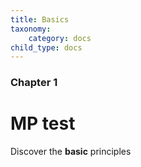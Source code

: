 ```yaml
---
title: Basics
taxonomy:
    category: docs
child_type: docs
---
```


### Chapter 1

# MP test

Discover the **basic** principles
